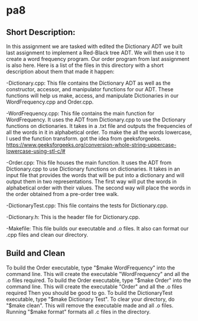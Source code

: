 # pa8

## Short Description:
In this assignment we are tasked with edited the Dictionary ADT we built last assignment to implement a Red-Black tree ADT. We will then use it to create a word frequency program. Our order program from last assignment is also here. Here is a list of the files in this directory with a short description about them that made it happen:

-Dictionary.cpp: This file contains the Dictionary ADT as well as the constructor, accessor, and manipulator functions for our ADT. These functions will help us make, access, and manipulate Dictionaries in our WordFrequency.cpp and Order.cpp.

-WordFrequency.cpp: This file contains the main function for WordFrequency. It uses the ADT from Dictionary.cpp to use the Dctionary functions on dictionaries. It takes in a .txt file and outputs the frequencies of all the words in it in alphabetical order. To make the all the words lowercase, I used the function transform. got the idea from geeksforgeeks. https://www.geeksforgeeks.org/conversion-whole-string-uppercase-lowercase-using-stl-c/#

-Order.cpp: This file houses the main function. It uses the ADT from Dictionary.cpp to use Dictionary functions on dictionaries. It takes in an input file that provides the words that will be put into a dictionary and will output them in two representations. The first way will put the words in alphabetical order with their values. The second way will place the words in the order obtained from a pre-order tree walk.

-DictionaryTest.cpp: This file contains the tests for Dictionary.cpp.

-Dictionary.h: This is the header file for Dictionary.cpp.

-Makefile: This file builds our executable and .o files. It also can format our .cpp files and clean our directory.


## Build and Clean
To build the Order executable, type "$make WordFrequency" into the command line. This will create the executable "WordFrequency" and all the .o files required. To build the Order executable, type "$make Order" into the command line. This will create the executable "Order" and all the .o files required Then you should be good to go. To build the DictionaryTest executable, type "$make Dictionary Test". To clear your directory, do "$make clean". This will remove the executable made and all .o files. Running "$make format" formats all .c files in the directory.